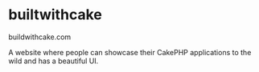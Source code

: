 builtwithcake
=============

buildwithcake.com

A website where people can showcase their CakePHP applications to the wild and has a beautiful UI.
